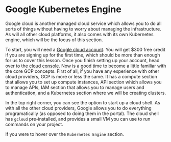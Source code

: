 # Google Kubernetes Engine

Google cloud is another managed cloud service which allows you to do all sorts of things without having to worry about managing the infrastructure. As will all other cloud platforms, it also comes with its own Kubernetes engine, which will be the focus of this section.

To start, you will need a [Google cloud account](https://cloud.google.com/free). You will get $300 free credit if you are signing up for the first time, which should be more than enough for us to cover this lesson. Once you finish setting up your account, head over to the [cloud console](https://console.cloud.google.com). Now is a good time to become a little familiar with the core GCP concepts. First of all, if you have any experience with other cloud providers, GCP is more or less the same. It has a compute section that allows you to set up compute instances, API section which allows you to manage APIs, IAM section that allows you to manage users and authentication, and a Kubernetes section where we will be creating clusters.

In the top right corner, you can see the option to start up a cloud shell. As with all the other cloud providers, Google allows you to do everything programatically (as opposed to doing them in the portal). The cloud shell has `gcloud` pre-installed, and provides a small VM you can use to run commands on your project.

If you were to hover over the `Kubernetes Engine` section.